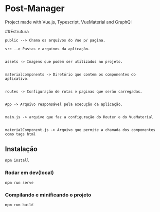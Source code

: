 # Post-Manager
Project made with Vue.js, Typescript, VueMaterial and GraphQl

##Estrutura 
    
    
    public --> Chama os arquivos do Vue p/ pagina.

    src --> Pastas e arquivos da aplicação.
    
    
    assets -> Imagens que podem ser utilizados no projeto.


    materialcomponents -> Diretório que contem os componentes do aplicativo.


    routes -> Configuração de rotas e paginas que serão carregadas.


    App -> Arquivo responsável pela execução da aplicação.


    main.js -> arquivo que faz a configuração do Router e do VueMaterial


    materialComponent.js -> Arquivo que permite a chamada dos componentes como tags html

## Instalação
```
npm install
```

### Rodar em dev(local)
```
npm run serve
```

### Compilando e minificando o projeto
```
npm run build
```


